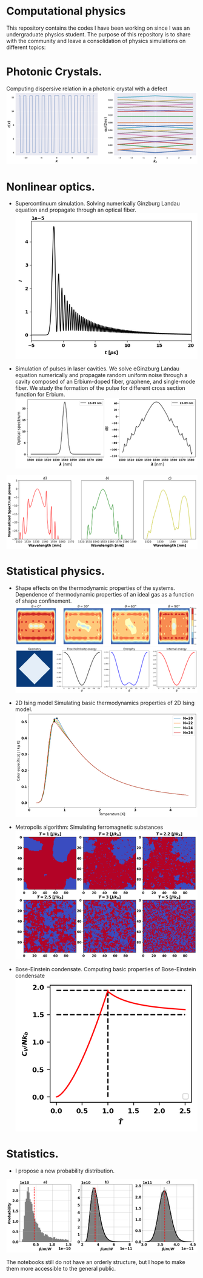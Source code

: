 # Computational physics
This repository contains the codes I have been working on since I was an undergraduate physics student. The purpose of this repository is to share with the community and leave a consolidation of physics simulations on different topics:

# Photonic Crystals.
Computing dispersive relation in a photonic crystal with a defect
![defect](https://github.com/EstebanM-98/University_codes/blob/main/Images/defect.png)


# Nonlinear optics.

- Supercontinuum simulation.
Solving numerically Ginzburg Landau equation and propagate through an optical fiber.
![pulse](https://github.com/EstebanM-98/University_codes/blob/main/Images/pulse_fiber.png)

- Simulation of pulses in laser cavities.
We solve eGinzburg Landau equation numerically and propagate random uniform noise through a cavity composed of an Erbium-doped fiber, graphene, and single-mode fiber. We study
the formation of the pulse for different cross section function for Erbium.
![laser](https://github.com/EstebanM-98/University_codes/blob/main/Images/dual.png)

![laser](https://github.com/EstebanM-98/University_codes/blob/main/Images/dual_band.png)


# Statistical physics.

- Shape effects on the thermodynamic properties of the systems.
Dependence of thermodynamic properties of an ideal gas as a function of shape confinement.
![density](https://github.com/EstebanM-98/University_codes/blob/main/Images/rotation.png)
![thermodynamic properties](https://github.com/EstebanM-98/University_codes/blob/main/Images/square_rotat.png)

- 2D Ising model
Simulating basic thermodynamics properties of 2D Ising model.
![heat_capacity_ferro](https://github.com/EstebanM-98/University_codes/blob/main/Images/Heat_capacity_ferro.png)

- Metropolis algorithm: Simulating ferromagnetic substances
![snapshots](https://github.com/EstebanM-98/University_codes/blob/main/Images/snapshots.png)
  
  
- Bose-Einstein condensate.
Computing basic properties of Bose-Einstein condensate
![bose](https://github.com/EstebanM-98/University_codes/blob/main/Images/heat_capacity.png)

# Statistics.

- I propose a new probability distribution.

![statistics](https://github.com/EstebanM-98/University_codes/blob/main/Images/distribution.png)
  

The notebooks still do not have an orderly structure, but I hope to make them more accessible to the general public.
